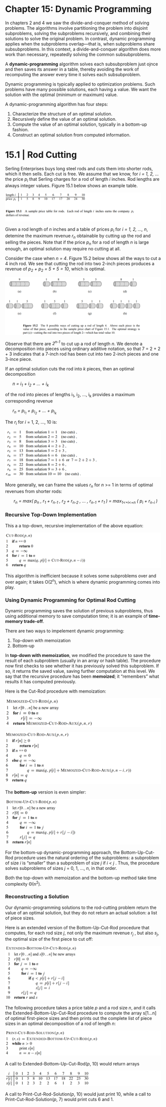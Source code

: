 # Chapter 15: Dynamic Programming

In chapters 2 and 4 we saw the divide-and-conquer method of solving problems. The algorithms involve partitioning the problem into disjoint
subproblems, solving the subproblems recursively, and combining their solutions to solve the original problem. In contrast, dynamic programming applies when the subproblems overlap—that is, when subproblems share subsubproblems. In this context,
a divide-and-conquer algorithm does more work than necessary, repeatedly solving the common subsubproblems.

A **dynamic-programming** algorithm solves each subsubproblem just ojnce and then saves its answer in a table, thereby avoiding the work of recomputing
the answer every time it solves each subsubproblem.

Dynamic programming is typically applied to optimization problems. Such problems have many possible solutions, each having a value. We want the solution with the optimal (minimum or maximum) value.

A dynamic-programming algorithm has four steps:
1. Characterize the structure of an optimal solution.
2. Recursively define the value of an optimal solution.
3. Compute the value of an optimal solution, typically in a bottom-up fashion.
4. Construct an optimal solution from computed information.

# 15.1 | Rod Cutting
Serling Enterprises buys long steel rods and cuts them into shorter rods, which it then sells. Each cut is free. We assume that we know,
for _i = 1, 2, ..._ the price _p<sub>i</sub>_ that Serling charges for a rod of length _i_ inches. Rod lengths are always integer values. Figure 15.1 below shows an example table.

![](https://github.com/stinsan/CS-4413-Algorithm-Analysis/blob/master/Screenshots/algo-39.png)

Given a rod length of _n_ inches and a table of prices _p<sub>i</sub>_ for _i = 1, 2, ..., n_, detemine the maximum revenue _r<sub>n</sub>_ obtainable by cutting up the rod and selling the pieces. Note that if the price _p<sub>n</sub>_ for a rod of length _n_ is large enough, an optimal solution may require no cutting at all.

Consider the case when _n = 4_. Figure 15.2 below shows all the ways to cut a 4 inch rod. We see that cutting the rod into two 2-inch pieces produces a revenue of _p<sub>2</sub> + p<sub>2</sub> = 5 + 5 = 10_, which is optimal.

![](https://github.com/stinsan/CS-4413-Algorithm-Analysis/blob/master/Screenshots/algo-40.png)

Observe that there are _2<sup>n-1</sup>_ to cut up a rod of length _n_. We denote a decomposition into pieces using ordinary additive notation, so that 7 = 2 + 2 + 3 indicates that a 7-inch rod has been cut into two 2-inch pieces and one 3-ince piece.

If an optimal solution cuts the rod into _k_ pieces, then an optimal decomposition

&nbsp;&nbsp;&nbsp;&nbsp;&nbsp;&nbsp;_n = i<sub>1</sub> + i<sub>2</sub> + ... +  i<sub>k</sub>_

of the rod into pieces of lengths  i<sub>1</sub>, i<sub>2</sub>, ..., i<sub>k</sub> provides a maximum corresponding revenue

&nbsp;&nbsp;&nbsp;&nbsp;&nbsp;&nbsp;_r<sub>n</sub> = p<sub>i<sub>1</sub></sub> + p<sub>i<sub>2</sub></sub> + ... +  p<sub>i<sub>k</sub></sub>_

The _r<sub>i</sub>_ for _i_ = 1, 2, ..., 10 is:

![](https://github.com/stinsan/CS-4413-Algorithm-Analysis/blob/master/Screenshots/algo-41.png)

More generally, we can frame the values _r<sub>n</sub>_ for _n_ >= 1 in terms of optimal revenues from shorter rods:

&nbsp;&nbsp;&nbsp;&nbsp;&nbsp;&nbsp; _r<sub>n</sub> = max( p<sub>n</sub> , r<sub>1</sub> + r<sub>n-1</sub> , r<sub>2</sub> + r<sub>n-2</sub> , ... , r<sub>n-1</sub> + r<sub>1</sub> ) = max<sub>1<=i<=n</sub> ( p<sub>i</sub> + r<sub>n-i</sub> )_

### Recursive Top-Down Implementation
This a a top-down, recursive implementation of the above equation:

![](https://github.com/stinsan/CS-4413-Algorithm-Analysis/blob/master/Screenshots/algo-42.png)

This algorithm is inefficient because it solves some subproblems over and over again; it takes O(2<sup>n</sup>), which is where dynamic programming comes into play.

### Using Dynamic Programming for Optimal Rod Cutting

Dynamic programming saves the solution of previous subproblems, thus using additional memory to save computation time; it is an example of **time-memory trade-off**.

There are two ways to impelement dynamic programming:
1. Top-down with memoization
2. Bottom-up

In **top-down with memoization**, we modified the procedure to save the result of
each subproblem (usually in an array or hash table). The procedure now first checks
to see whether it has previously solved this subproblem. If so, it returns the saved
value, saving further computation at this level. 
We say that the recursive procedure has been **memoized**;
it “remembers” what results it has computed previously.

Here is the Cut-Rod procedure with memoization:

![](https://github.com/stinsan/CS-4413-Algorithm-Analysis/blob/master/Screenshots/algo-43.png)

![](https://github.com/stinsan/CS-4413-Algorithm-Analysis/blob/master/Screenshots/algo-44.png)

The **bottom-up** version is even simpler:

![](https://github.com/stinsan/CS-4413-Algorithm-Analysis/blob/master/Screenshots/algo-45.png)

For the bottom-up dynamic-programming approach, the Bottom-Up-Cut-Rod procedure
uses the natural ordering of the subproblems: a subproblem of size _i_ is “smaller”
than a subproblem of size _j_ if _i < j_ . Thus, the procedure solves subproblems of
sizes _j_ = 0, 1, ..., _n_, in that order.

Both the top-down with memoization and the bottom-up method take time complexity Θ(n<sup>2</sup>).

### Reconstructing a Solution
Our dynamic-programming solutions to the rod-cutting problem return the value of
an optimal solution, but they do not return an actual solution: a list of piece sizes.

Here is an extended version of the Bottom-Up-Cut-Rod procedure that computes, for each
rod size _j_, not only the maximum revenue _r<sub>j</sub>_ , but also _s<sub>j</sub>_, the optimal size of the
first piece to cut off:

![](https://github.com/stinsan/CS-4413-Algorithm-Analysis/blob/master/Screenshots/algo-46.png)

The following procedure takes a price table _p_ and a rod size _n_, and it calls the
Extended-Bottom-Up-Cut-Rod procedure to compute the array s[1...n] of optimal
first-piece sizes and then prints out the complete list of piece sizes in an optimal
decomposition of a rod of length _n_:

![](https://github.com/stinsan/CS-4413-Algorithm-Analysis/blob/master/Screenshots/algo-47.png)

A call to Extended-Bottom-Up-Cut-Rod(_p_, 10) would return arrays

![](https://github.com/stinsan/CS-4413-Algorithm-Analysis/blob/master/Screenshots/algo-48.png)

A call to Print-Cut-Rod-Solution(_p_, 10) would just print 10, while a call to Print-Cut-Rod-Solution(_p_, 7) would print cuts 6 and 1.
